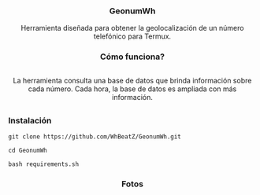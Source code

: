 <h3><p align="center">GeonumWh</p></h3>
<p align="center">Herramienta diseñada para obtener la geolocalización de un número telefónico para Termux.</p>

<h3><p align="center">Cómo funciona?</p></h3>

##

<p align="center">La herramienta consulta una base de datos que brinda información sobre cada número. Cada hora, la base de datos es ampliada con más información.</p>

## 

<h3>Instalación</h3>

```
git clone https://github.com/WhBeatZ/GeonumWh.git
```

```
cd GeonumWh
```

```
bash requirements.sh
```

<h3><p align="center">Fotos</p></h3>

